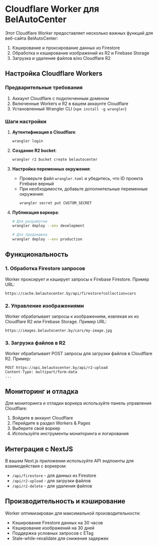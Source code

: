 # Cloudflare Worker для BelAutoCenter

Этот Cloudflare Worker предоставляет несколько важных функций для веб-сайта BelAutoCenter:

1. Кэширование и проксирование данных из Firestore
2. Обработка и кэширование изображений из R2 и Firebase Storage
3. Загрузка и удаление файлов в/из Cloudflare R2

## Настройка Cloudflare Workers

### Предварительные требования

1. Аккаунт Cloudflare с подключенным доменом
2. Включенные Workers и R2 в вашем аккаунте Cloudflare
3. Установленный Wrangler CLI (`npm install -g wrangler`)

### Шаги настройки

1. **Аутентификация в Cloudflare**:
   ```bash
   wrangler login
   ```

2. **Создание R2 bucket**:
   ```bash
   wrangler r2 bucket create belautocenter
   ```

3. **Настройка переменных окружения**:
   - Проверьте файл `wrangler.toml` и убедитесь, что ID проекта Firebase верный
   - При необходимости, добавьте дополнительные переменные окружения:
     ```bash
     wrangler secret put CUSTOM_SECRET
     ```

4. **Публикация воркера**:
   ```bash
   # Для разработки
   wrangler deploy --env development

   # Для продакшена
   wrangler deploy --env production
   ```

## Функциональность

### 1. Обработка Firestore запросов

Worker проксирует и кэширует запросы к Firebase Firestore. Пример URL:
```
https://cache.belautocenter.by/api/firestore?collection=cars
```

### 2. Управление изображениями

Worker обрабатывает запросы к изображениям, извлекая их из Cloudflare R2 или Firebase Storage. Пример URL:
```
https://images.belautocenter.by/cars/my-image.jpg
```

### 3. Загрузка файлов в R2

Worker обрабатывает POST запросы для загрузки файлов в Cloudflare R2. Пример:
```
POST https://api.belautocenter.by/api/r2-upload
Content-Type: multipart/form-data
...
```

## Мониторинг и отладка

Для мониторинга и отладки воркера используйте панель управления Cloudflare:

1. Войдите в аккаунт Cloudflare
2. Перейдите в раздел Workers & Pages
3. Выберите свой воркер
4. Используйте инструменты мониторинга и логирования

## Интеграция с NextJS

В вашем Next.js приложении используйте API эндпоинты для взаимодействия с воркером:

- `/api/firestore` - для данных из Firestore
- `/api/r2-upload` - для загрузки файлов
- `/api/r2-delete` - для удаления файлов

## Производительность и кэширование

Worker оптимизирован для максимальной производительности:

- Кэширование Firestore данных на 30 часов
- Кэширование изображений на 30 дней
- Поддержка условных запросов с ETag
- Stale-while-revalidate для снижения задержек
